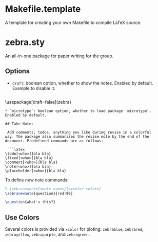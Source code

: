 # Makefile.template

  A template for creating your own Makefile to compile LaTeX source.

# zebra.sty

  An all-in-one package for paper writing for the group.

## Options

* `draft`: boolean option, whether to show the notes. Enabled by default. Example to disable it:

  ```latex
\usepackage[draft=false]{zebra}
  ```
* `microtype`: boolean option, whether to load package `microtype`. Enabled by default.

## Take Notes

   Add comments, todos, anything you like during revise in a colorful way. The package also summarizes the revise note by the end of the document. Predefined commands are as follows:
   
   ```latex
\todo[<who>]{bla bla}
\fixed[<who>]{bla bla}
\comment[<who>]{bla bla}
\note[<who>]{bla bla}
\placeholder[<who>]{bla bla}
   ```
   To define new note commands:
   ```latex
% \zebranewnote{<note name>}{<xcolor color>}
\zebranewnote{question}{red!80}

\question{what's this?}
   ```

## Use Colors 
   Several colors is provided via `xcolor` for ploting: `zebrablue`, `zebrared`, `zebrayellow`, `zebrapurple`, and `zebragreen`.
